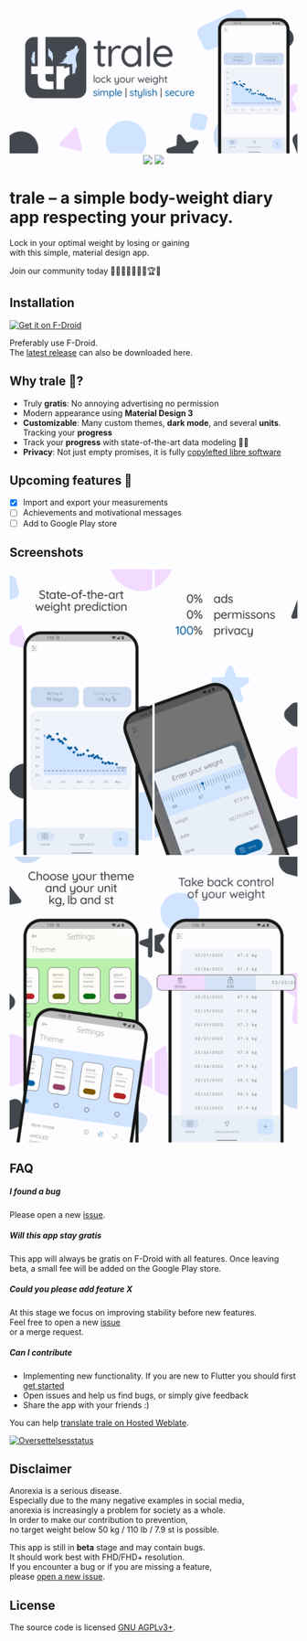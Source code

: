 <div align="center">
    <img src="fastlane/metadata/android/en-US/images/featureGraphic.png" />
    <a href="https://www.gnu.org/licenses/agpl-3.0" alt="License: GPLv3"><img src="https://img.shields.io/badge/License-AGPL%20v3-blue.svg"></a>
    <a href="https://github.com/QuantumPhysique/trale/releases" alt="GitHub releases"><img src="https://img.shields.io/github/release/QuantumPhysique/trale.svg" ></a>
</div>

# trale – a simple body-weight diary app respecting your privacy.

Lock in your optimal weight by losing or gaining \
with this simple, material design app.

Join our community today 🐺🤸‍♀️🏋‍♀️🧘‍♂️🏆🥇


## Installation

[<img src="https://fdroid.gitlab.io/artwork/badge/get-it-on.png"
    alt="Get it on F-Droid"
    height="80">](https://f-droid.org/packages/de.quantumphysique.trale)

Preferably use F-Droid. \
The [latest release](https://github.com/QuantumPhysique/trale/releases/latest) can also be downloaded here.

## Why trale 🐺?
- Truly **gratis**: No annoying advertising no permission
- Modern appearance using **Material Design 3**
- **Customizable**: Many custom themes, **dark mode**, and several **units**. Tracking your **progress**
- Track your **progress** with state-of-the-art data modeling 🧑‍💻
- **Privacy**: Not just empty promises, it is fully <a href="https://github.com/QuantumPhysique/trale">copylefted libre software</a>

## Upcoming features 🚀
- [x] Import and export your measurements
- [ ] Achievements and motivational messages
- [ ] Add to Google Play store

## Screenshots
<div align="center">
    <img width="250" src="fastlane/metadata/android/en-US/images/phoneScreenshots/1.jpg" />
    <img width="250" src="fastlane/metadata/android/en-US/images/phoneScreenshots/2.jpg" />
    <img width="250" src="fastlane/metadata/android/en-US/images/phoneScreenshots/3.jpg" />
    <img width="250" src="fastlane/metadata/android/en-US/images/phoneScreenshots/4.jpg" />
</div>

## FAQ
##### I found a bug
Please open a new <a href="https://github.com/QuantumPhysique/trale/-/issues">issue</a>.

##### Will this app stay gratis
This app will always be gratis on F-Droid with all features. Once leaving beta, a small fee will be added on the Google Play store.

##### Could you please add feature X
At this stage we focus on improving stability before new features. \
Feel free to open a new <a href="https://github.com/QuantumPhysique/trale/-/issues">issue</a> \
or a merge request.

##### Can I contribute
- Implementing new functionality. If you are new to Flutter you should first [get started](https://flutter.dev/docs/get-started/install)
- Open issues and help us find bugs, or simply give feedback
- Share the app with your friends :)

You can help [translate trale on Hosted Weblate](https://hosted.weblate.org/engage/trale/).

<a href="https://hosted.weblate.org/engage/trale/">
<img src="https://hosted.weblate.org/widget/trale/horizontal-auto.svg" alt="Oversettelsesstatus" />
</a>

## Disclaimer
Anorexia is a serious disease. \
Especially due to the many negative examples in social media, \
anorexia is increasingly a problem for society as a whole. \
In order to make our contribution to prevention, \
no target weight below 50 kg / 110 lb / 7.9 st is possible.

This app is still in <b>beta</b> stage and may contain bugs. \
It should work best with FHD/FHD+ resolution. \
If you encounter a bug or if you are missing a feature, \
please <a href="https://github.com/QuantumPhysique/trale/-/issues">open a new issue</a>.

## License
The source code is licensed [GNU AGPLv3+](http://choosealicense.com/licenses/agpl-3.0/).
